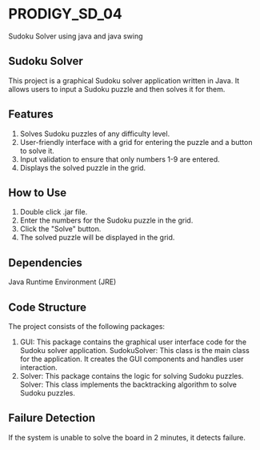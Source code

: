 # PRODIGY_SD_04
Sudoku Solver using java and java swing

## Sudoku Solver
This project is a graphical Sudoku solver application written in Java. It allows users to input a Sudoku puzzle and then solves it for them.

## Features
1. Solves Sudoku puzzles of any difficulty level.
2. User-friendly interface with a grid for entering the puzzle and a button to solve it.
3. Input validation to ensure that only numbers 1-9 are entered.
4. Displays the solved puzzle in the grid.

## How to Use
1. Double click .jar file.
2. Enter the numbers for the Sudoku puzzle in the grid.
3. Click the "Solve" button.
4. The solved puzzle will be displayed in the grid.

## Dependencies
Java Runtime Environment (JRE)

## Code Structure
The project consists of the following packages:

1. GUI: This package contains the graphical user interface code for the Sudoku solver application.
    SudokuSolver: This class is the main class for the application. It creates the GUI components and handles user interaction.
2. Solver: This package contains the logic for solving Sudoku puzzles.
    Solver: This class implements the backtracking algorithm to solve Sudoku puzzles.

## Failure Detection
If the system is unable to solve the board in 2 minutes, it detects failure.
